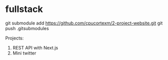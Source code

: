 # fullstack

git submodule add https://github.com/cpucortexm/2-project-website.git
git push .gitsubmodules

Projects:

1. REST API with Next.js
2. Mini twitter
